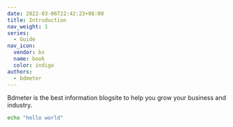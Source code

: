 ```yaml
---
date: 2022-03-06T22:42:23+08:00
title: Introduction
nav_weight: 1
series:
  - Guide
nav_icon:
  vendor: bs
  name: book
  color: indigo
authors:
  - bdmeter
---
```


Bdmeter is the best information blogsite to help you grow your business and industry.

<!--more-->

```sh
echo "hello world"
```

